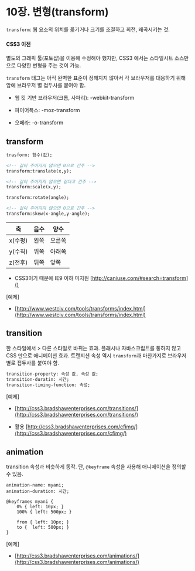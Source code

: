 10장. 변형(transform)
===

`transform`: 웹 요소의 위치를 옮기거나 크기를 조절하고 회전, 왜곡시키는 것.

#### CSS3 이전

별도의 그래픽 툴(포토샵)을 이용해 수정해야 했지만, CSS3 에서는 스타일시트 소스만으로 다양한 변형을 주는 것이 가능.

`transform` 태그는 아직 완벽한 표준이 정해지지 않아서 각 브라우저를 대응하기 위해 앞에 브라우저 별 접두사를 붙여야 함.

- 웹 킷 기반 브라우저(크롬, 사파리): -webkit-transform

- 파이어폭스: -moz-transform

- 오페라: -o-transform

## transform

```html
trasform: 함수(값);

<!-- 값이 주어지지 않으면 0으로 간주 -->
transform:translate(x,y);

<!-- 값이 주어지지 않으면 같다고 간주 -->
transform:scale(x,y);

transform:rotate(angle);

<!-- 값이 주어지지 않으면 0으로 간주 -->
transform:skew(x-angle,y-angle);
```

| 축 | 음수 | 양수 |
|--------|--------|--------|
|x(수평)|왼쪽|오른쪽|
|y(수직)|위쪽|아래쪽|
|z(전후)|뒤쪽|앞쪽|


- CSS3이기 때문에 IE9 이하 미지원 [http://caniuse.com/#search=transform]() 

[예제] 
- [http://www.westciv.com/tools/transforms/index.html](http://www.westciv.com/tools/transforms/index.html)

## transition

한 스타일에서 > 다른 스타일로 바뀌는 효과. 플래시나 자바스크립트를 통하지 않고 CSS 만으로 애니메이션 효과. 트랜지션 속성 역시 `transform`과 마찬가지로 브라우저 별로 접두사를 붙여야 함.

```html
transition-property: 속성 값, 속성 값;
transition-duratin: 시간;
transition-timing-function: 속성;
```

[예제] 
- [http://css3.bradshawenterprises.com/transitions/](http://css3.bradshawenterprises.com/transitions/)

- 활용 [http://css3.bradshawenterprises.com/cfimg/](http://css3.bradshawenterprises.com/cfimg/)

## animation

transition 속성과 비슷하게 동작. 단, `@keyframe` 속성을 사용해 애니메이션을 정의할 수 있음.

```
animation-name: myani;
animation-duration: 시간;

@keyframes myani {
    0% { left: 10px; }
    100% { left: 500px; }

    from { left: 10px; }
    to {  left: 500px; }
}
```

[예제] 
- [http://css3.bradshawenterprises.com/animations/](http://css3.bradshawenterprises.com/animations/)